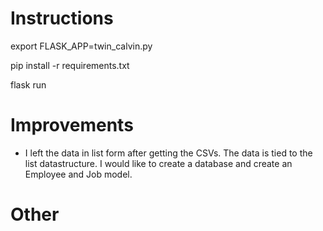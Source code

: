 # Instructions

export FLASK_APP=twin_calvin.py

pip install -r requirements.txt

flask run

# Improvements

* I left the data in list form after getting the CSVs.  The data is tied to the list datastructure. I would like to create a database and create an Employee and Job model.


# Other 
